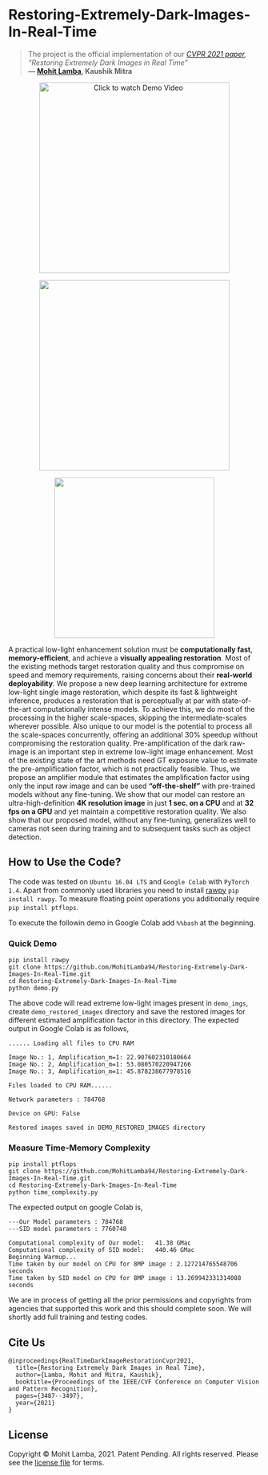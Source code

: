 # Restoring-Extremely-Dark-Images-In-Real-Time

> The project is the official implementation of our *[CVPR 2021 paper](https://openaccess.thecvf.com/content/CVPR2021/papers/Lamba_Restoring_Extremely_Dark_Images_in_Real_Time_CVPR_2021_paper.pdf), "Restoring Extremely Dark Images in Real Time"*<br>  **&mdash; [Mohit Lamba](https://mohitlamba94.github.io/about-me/), Kaushik Mitra**

<p align="center">
  <a href="https://youtu.be/z22BuOb1igY">
  <img src="https://raw.githubusercontent.com/MohitLamba94/Restoring-Extremely-Dark-Images-In-Real-Time/main/imgs/youtube_cvpr.jpeg" alt="Click to watch Demo Video" height="380">
  </a>
</p>

<p align="center">
  <img src="https://raw.githubusercontent.com/MohitLamba94/Restoring-Extremely-Dark-Images-In-Real-Time/main/imgs/comparison.png" height="380">
</p>

<p align="center">
  <img src="https://raw.githubusercontent.com/MohitLamba94/Restoring-Extremely-Dark-Images-In-Real-Time/main/imgs/table.png" height="320">
</p>

A practical low-light enhancement solution must be **computationally fast**, **memory-efficient**, and achieve a **visually appealing restoration**. Most of the existing methods target restoration quality and thus compromise on speed and memory requirements, raising concerns about their **real-world deployability**. We propose a new deep learning architecture for extreme low-light single image restoration, which despite its fast & lightweight inference, produces a restoration that is perceptually at par with state-of-the-art computationally intense models. To achieve this, we do most of the processing in the higher scale-spaces, skipping the intermediate-scales wherever possible. Also unique to our model is the potential to process all the scale-spaces concurrently, offering an additional 30% speedup without compromising the restoration quality. Pre-amplification of the dark raw-image is an important step in extreme low-light image enhancement. Most of the existing state of the art methods need GT exposure value to estimate the pre-amplification factor, which is not practically feasible. Thus, we propose an amplifier module that estimates the amplification factor using only the input raw image and can be used **“off-the-shelf”** with pre-trained models without any fine-tuning. We show that our model can restore an ultra-high-definition **4K resolution image** in just **1 sec. on a CPU** and at **32 fps on a GPU** and yet maintain a competitive restoration quality. We also show that our proposed model, without any fine-tuning, generalizes well to cameras not seen during training and to subsequent tasks such as object detection.

## How to Use the Code?
The code was tested on `Ubuntu 16.04 LTS` and `Google Colab` with `PyTorch 1.4`. Apart from commonly used libraries you need to install [rawpy](https://pypi.org/project/rawpy/) `pip install rawpy`. To measure floating point operations you additionally require `pip install ptflops`.

To execute the followin demo in Google Colab add `%%bash` at the beginning.

### Quick Demo

```
pip install rawpy
git clone https://github.com/MohitLamba94/Restoring-Extremely-Dark-Images-In-Real-Time.git
cd Restoring-Extremely-Dark-Images-In-Real-Time
python demo.py
```
The above code will read extreme low-light images present in `demo_imgs`, create `demo_restored_images` directory and save the restored images for different estimated amplification factor in this directory. The expected output in Google Colab is as follows,

```
...... Loading all files to CPU RAM

Image No.: 1, Amplification_m=1: 22.907602310180664
Image No.: 2, Amplification_m=1: 53.080570220947266
Image No.: 3, Amplification_m=1: 45.878238677978516

Files loaded to CPU RAM......

Network parameters : 784768

Device on GPU: False

Restored images saved in DEMO_RESTORED_IMAGES directory
```

### Measure Time-Memory Complexity

```
pip install ptflops
git clone https://github.com/MohitLamba94/Restoring-Extremely-Dark-Images-In-Real-Time.git
cd Restoring-Extremely-Dark-Images-In-Real-Time
python time_complexity.py
```

The expected output on google Colab is,

```
---Our Model parameters : 784768
---SID model parameters : 7760748

Computational complexity of Our model:   41.38 GMac
Computational complexity of SID model:   440.46 GMac
Beginning Warmup...
Time taken by our model on CPU for 8MP image : 2.127214765548706 seconds
Time taken by SID model on CPU for 8MP image : 13.269942331314088 seconds
```

We are in process of getting all the prior permissions and copyrights from agencies that supported this work and this should complete soon. We will shortly add full training and testing codes. 

## Cite Us

```
@inproceedings{RealTimeDarkImageRestorationCvpr2021,
  title={Restoring Extremely Dark Images in Real Time},
  author={Lamba, Mohit and Mitra, Kaushik},
  booktitle={Proceedings of the IEEE/CVF Conference on Computer Vision and Pattern Recognition},
  pages={3487--3497},
  year={2021}
}
```

## License
Copyright © Mohit Lamba, 2021. Patent Pending. All rights reserved. Please see the [license file](https://github.com/MohitLamba94/Restoring-Extremely-Dark-Images-In-Real-Time/blob/main/LICENSE) for terms.
